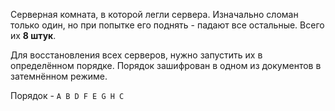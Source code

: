 Серверная комната, в которой легли сервера.
Изначально сломан только один, но при попытке его поднять - падают все остальные. Всего их **8 штук**.

Для восстановления всех серверов, нужно запустить их в определённом порядке. Порядок зашифрован в одном из документов в затемнённом режиме.

Порядок - `A B D F E G H C`
